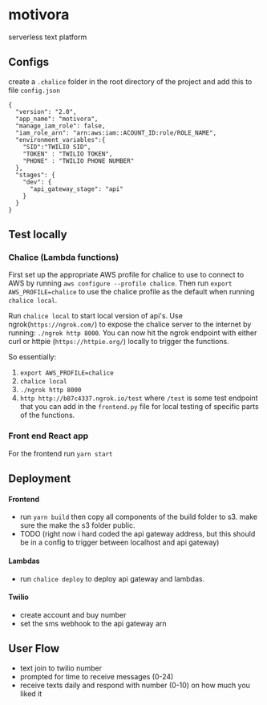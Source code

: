 # motivora
serverless text platform

## Configs

create a `.chalice` folder in the root directory of the project and add this to file `config.json`
```
{
  "version": "2.0",
  "app_name": "motivora",
  "manage_iam_role": false,
  "iam_role_arn": "arn:aws:iam::ACOUNT_ID:role/ROLE_NAME",
  "environment_variables":{
    "SID":"TWILIO SID",
    "TOKEN" : "TWILIO TOKEN",
    "PHONE" : "TWILIO PHONE NUMBER"
  },
  "stages": {
    "dev": {
      "api_gateway_stage": "api"
    }
  }
}
```

## Test locally

### Chalice (Lambda functions)

First set up the appropriate AWS profile for chalice to use to connect to AWS by running `aws configure --profile chalice`.
Then run `export AWS_PROFILE=chalice` to use the chalice profile as the default when running `chalice local`.

Run `chalice local` to start local version of api's. Use ngrok(`https://ngrok.com/`) to expose the chalice server to the internet by running: `./ngrok http 8000`. You can now hit the ngrok endpoint with either curl or httpie (`https://httpie.org/`) locally to trigger the functions.

So essentially: 
1. `export AWS_PROFILE=chalice`
2. `chalice local`
3. `./ngrok http 8000`
4. `http http://b87c4337.ngrok.io/test` where `/test` is some test endpoint that you can add in the `frontend.py` file for local testing of specific parts of the functions.

### Front end React app

For the frontend run `yarn start`

## Deployment

#### Frontend

* run `yarn build` then copy all components of the build folder to s3. make sure the make the s3 folder public.
* TODO (right now i hard coded the api gateway address, but this should be in a config to trigger between localhost and api gateway)

#### Lambdas

* run `chalice deploy` to deploy api gateway and lambdas.

#### Twilio

* create account and buy number
* set the sms webhook to the api gateway arn

## User Flow

*  text join to twilio number
*  prompted for time to receive messages (0-24)
*  receive texts daily and respond with number (0-10) on how much you liked it
